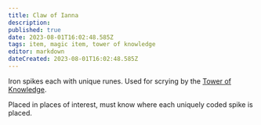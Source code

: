 ```yaml
---
title: Claw of Ianna
description: 
published: true
date: 2023-08-01T16:02:48.585Z
tags: item, magic item, tower of knowledge
editor: markdown
dateCreated: 2023-08-01T16:02:48.585Z
---
```


Iron spikes each with unique runes. Used for scrying by the [Tower of Knowledge](/locations/cyfaraun/tower_district/tower_of_knowledge).

Placed in places of interest, must know where each uniquely coded spike is placed.

